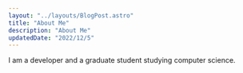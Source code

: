 ```yaml
---
layout: "../layouts/BlogPost.astro"
title: "About Me"
description: "About Me"
updatedDate: "2022/12/5"
---
```


I am a developer and a graduate student studying computer science.
